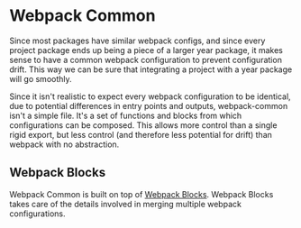 # Webpack Common

Since most packages have similar webpack configs, and since every project package ends up being a piece of a larger year package, it
makes sense to have a common webpack configuration to prevent configuration drift. This way we can be sure that integrating a project
with a year package will go smoothly.

Since it isn't realistic to expect every webpack configuration to be identical, due to potential differences in entry points and outputs,
webpack-common isn't a simple file. It's a set of functions and blocks from which configurations can be composed. This allows more control
than a single rigid export, but less control (and therefore less potential for drift) than webpack with no abstraction.

## Webpack Blocks

Webpack Common is built on top of [Webpack Blocks](https://github.com/andywer/webpack-blocks). Webpack Blocks takes care of the details involved
in merging multiple webpack configurations.
